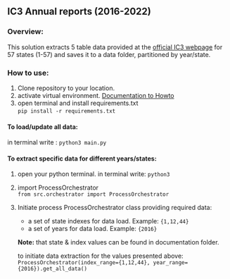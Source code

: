 ## IC3 Annual reports (2016-2022)

### Overview:
This solution extracts 5 table data provided at the [official IC3 webpage](https://www.ic3.gov/Media/PDF/AnnualReport/2016State/StateReport.aspx#?s=1) for 57 states (1-57) and saves it to a data folder, partitioned by year/state.

### How to use:
1. Clone repository to your location.
2. activate virtual environment. [Documentation to Howto](https://python.land/virtual-environments/virtualenv)
3. open terminal and install requirements.txt  
`pip install -r requirements.txt`

#### To load/update all data: 
in terminal write :
`python3 main.py`

#### To extract specific data for different years/states:
1. open your python terminal. in terminal write:
`python3`
2. import ProcessOrchestrator  
`from src.orchestrator import ProcessOrchestrator`
3. Initiate process ProcessOrchestrator class providing required data: 
    * a set of state indexes for data load. Example: `{1,12,44}` 
    * a set of years for data load. Example: `{2016}`
    
    **Note:** that state & index values can be found in documentation folder.

    to initiate data extraction for the values presented above:  
    `ProcessOrchestrator(index_range={1,12,44}, year_range={2016}).get_all_data()`